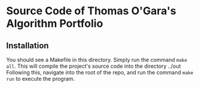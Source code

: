 # Source Code of Thomas O'Gara's Algorithm Portfolio

## Installation
You should see a Makefile in this directory. Simply run the command `make all`.
This will compile the project's source code into the directory ../out    
Following this, navigate into the root of the repo, and run the command
`make run` to execute the program.
